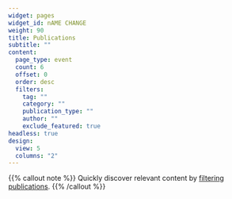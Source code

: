 ```yaml
---
widget: pages
widget_id: nAME CHANGE
weight: 90
title: Publications
subtitle: ""
content:
  page_type: event
  count: 6
  offset: 0
  order: desc
  filters:
    tag: ""
    category: ""
    publication_type: ""
    author: ""
    exclude_featured: true
headless: true
design:
  view: 5
  columns: "2"
---
```


{{% callout note %}}
Quickly discover relevant content by [filtering publications](./publication/).
{{% /callout %}}
